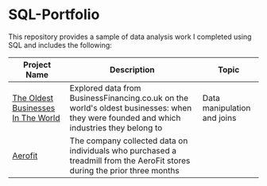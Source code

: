 # SQL-Portfolio

This repository provides a sample of data analysis work I completed using SQL and includes the following:

Project Name  | Description   |  Topic
------------- | ------------- | ------------------
[The Oldest Businesses In The World](https://github.com/QuiqueBaquera/SQL-Portfolio/tree/main/Oldest_Businesses)  | Explored data from BusinessFinancing.co.uk on the world's oldest businesses: when they were founded and which industries they belong to | Data manipulation and joins
[Aerofit](https://github.com/QuiqueBaquera/SQL-Portfolio/tree/main/Aerofit) | The company collected data on individuals who purchased a treadmill from the AeroFit stores during the prior three months |
